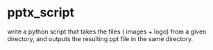 # pptx_script
write a python script that takes the files ( images + logo) from a given directory, and outputs the resulting ppt file in the same directory.
